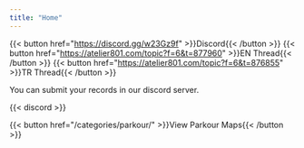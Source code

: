 ```yaml
---
title: "Home"
---
```


{{< button href="https://discord.gg/w23Gz9f" >}}Discord{{< /button >}}
{{< button href="https://atelier801.com/topic?f=6&t=877960" >}}EN Thread{{< /button >}}
{{< button href="https://atelier801.com/topic?f=6&t=876855" >}}TR Thread{{< /button >}}

You can submit your records in our discord server.

{{< discord >}}

{{< button href="/categories/parkour/" >}}View Parkour Maps{{< /button >}}
